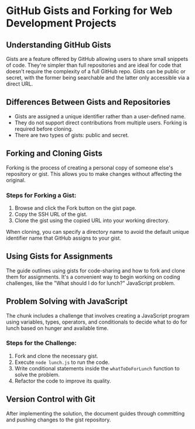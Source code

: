 # GitHub Gists and Forking for Web Development Projects

## Understanding GitHub Gists

Gists are a feature offered by GitHub allowing users to share small snippets of code. They're simpler than full repositories and are ideal for code that doesn't require the complexity of a full GitHub repo. Gists can be public or secret, with the former being searchable and the latter only accessible via a direct URL.

## Differences Between Gists and Repositories

- Gists are assigned a unique identifier rather than a user-defined name.
- They do not support direct contributions from multiple users. Forking is required before cloning.
- There are two types of gists: public and secret.

## Forking and Cloning Gists

Forking is the process of creating a personal copy of someone else's repository or gist. This allows you to make changes without affecting the original. 

### Steps for Forking a Gist:

1. Browse and click the Fork button on the gist page.
2. Copy the SSH URL of the gist.
3. Clone the gist using the copied URL into your working directory.

When cloning, you can specify a directory name to avoid the default unique identifier name that GitHub assigns to your gist.

## Using Gists for Assignments

The guide outlines using gists for code-sharing and how to fork and clone them for assignments. It's a convenient way to begin working on coding challenges, like the "What should I do for lunch?" JavaScript problem.

## Problem Solving with JavaScript

The chunk includes a challenge that involves creating a JavaScript program using variables, types, operators, and conditionals to decide what to do for lunch based on hunger and available time.

### Steps for the Challenge:

1. Fork and clone the necessary gist.
2. Execute `node lunch.js` to run the code.
3. Write conditional statements inside the `whatToDoForLunch` function to solve the problem.
4. Refactor the code to improve its quality.

## Version Control with Git

After implementing the solution, the document guides through committing and pushing changes to the gist repository.